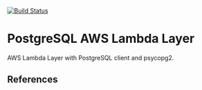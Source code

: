 [![Build Status](https://travis-ci.org/sans-servers/aws-lambda-layer-libpq.svg?branch=master)](https://travis-ci.org/sans-servers/aws-lambda-layer-libpq)

# PostgreSQL AWS Lambda Layer

AWS Lambda Layer with PostgreSQL client and psycopg2.

## References
